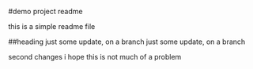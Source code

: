 #demo project readme

this is a simple readme file

##heading
just some update, on a branch
just some update, on a branch

second changes
i hope this is not much of a problem